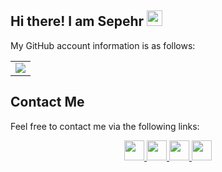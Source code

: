 ## Hi there! I am Sepehr <img src="https://media.giphy.com/media/hvRJCLFzcasrR4ia7z/giphy.gif" width="25px"> 

My GitHub account information is as follows:

<table border="0" cellspacing="0" cellpadding="0">
    <tr>
<!--         <td>
            <img src="https://github-readme-stats.vercel.app/api?username=sepehrilami&show_icons=True"/>
        </td> -->
        <td>
            <img src="https://github-readme-stats.vercel.app/api/top-langs/?username=sepehrilami&layout=compact&langs_count=10"/>
        </td>
    </tr>
</table>

## Contact Me

Feel free to contact me via the following links:

<div align="center">
        <a href="https://www.linkedin.com/in/sepehrilami/">
            <img src="https://img.icons8.com/color/50/000000/linkedin.png" width=32/>
        </a>
        <a href="mailto:ilami.a@northeastern.edu">
            <img src="https://img.icons8.com/?size=100&id=Ww1lcGqgduif&format=png&color=000000" width=32/>
        </a>
        <a href="https://twitter.com/sepehrilami">
            <img src="https://img.icons8.com/color/50/000000/twitter.png" width=32/>
        </a>
        <a href="https://sepehrilami.github.io/">
            <img src="https://img.icons8.com/?size=100&id=TtZ9Tj3FSpdy&format=png&color=FA5252" width=32/>
        </a>
</div>
